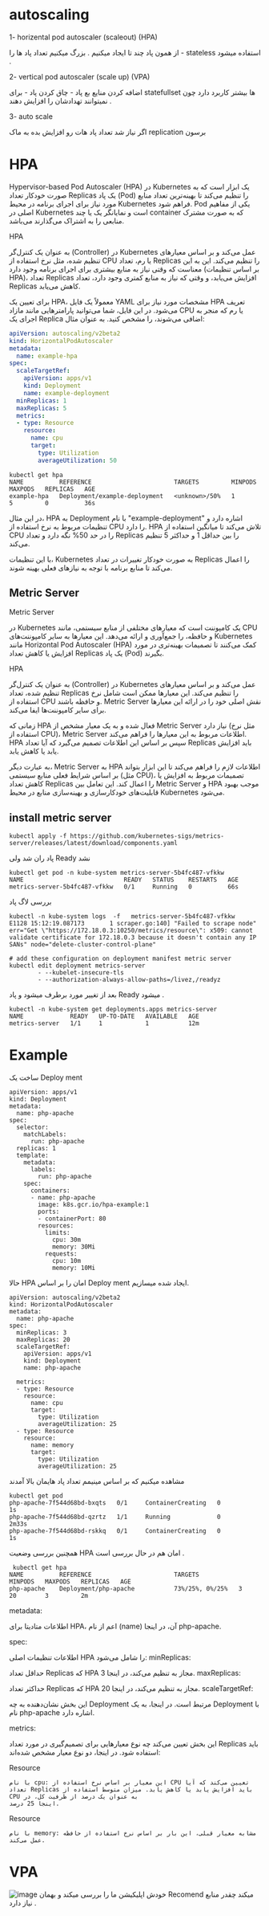 # autoscaling

1- horizental pod autoscaler (scaleout) (HPA)

از همون پاد چند تا ایجاد میکنیم . بزرگ میکنیم تعداد پاد ها را - stateless استفاده میشود .


2- vertical pod autoscaler (scale up) (VPA)

اضافه کردن منایع بع پاد - چاق کردن پاد - برای statefullset ها بیشتر کاربرد دارد چون نمیتوانند تهدادشان را افزایش دهند .

3- auto scale

اگر نیاز شد تعداد پاد هات رو افزایش بده به ماک replication برسون



# HPA

Hypervisor-based Pod Autoscaler (HPA) 
در Kubernetes یک ابزار است که به صورت خودکار تعداد Replicas یک پاد (Pod) را تنظیم می‌کند تا بهینه‌ترین تعداد منابع مورد نیاز برای اجرای برنامه در محیط Kubernetes فراهم شود. Pod یکی از مفاهیم اصلی در Kubernetes است و نمایانگر یک یا چند container که به صورت مشترک منابعی را به اشتراک می‌گذارند می‌باشد.

HPA 

به عنوان یک کنترل‌گر (Controller) در Kubernetes عمل می‌کند و بر اساس معیارهای تنظیم شده، مثل نرخ استفاده از CPU یا رم، تعداد Replicas را تنظیم می‌کند. این به این معناست که وقتی نیاز به منابع بیشتری برای اجرای برنامه وجود دارد (بر اساس تنظیمات HPA)، تعداد Replicas افزایش می‌یابد، و وقتی که نیاز به منابع کمتری وجود دارد، تعداد Replicas کاهش می‌یابد.

برای تعیین یک HPA، معمولاً یک فایل YAML مشخصات مورد نیاز برای HPA تعریف می‌شود. در این فایل، شما می‌توانید پارامترهایی مانند مازاد CPU یا رم که منجر به اجرای یک Replica اضافی می‌شوند، را مشخص کنید. به عنوان مثال:

```yaml
apiVersion: autoscaling/v2beta2
kind: HorizontalPodAutoscaler
metadata:
  name: example-hpa
spec:
  scaleTargetRef:
    apiVersion: apps/v1
    kind: Deployment
    name: example-deployment
  minReplicas: 1
  maxReplicas: 5
  metrics:
  - type: Resource
    resource:
      name: cpu
      target:
        type: Utilization
        averageUtilization: 50
```

```
kubectl get hpa
NAME          REFERENCE                       TARGETS         MINPODS   MAXPODS   REPLICAS   AGE
example-hpa   Deployment/example-deployment   <unknown>/50%   1         5         0          36s
```

در این مثال، HPA به Deployment با نام "example-deployment" اشاره دارد و تنظیمات مربوط به نرخ استفاده از CPU را دارد. HPA تلاش می‌کند تا میانگین استفاده از CPU را در حد 50% نگه دارد و تعداد Replicas را بین حداقل 1 و حداکثر 5 تنظیم می‌کند.

با این تنظیمات، Kubernetes به صورت خودکار تغییرات در تعداد Replicas را اعمال می‌کند تا منابع برنامه با توجه به نیازهای فعلی بهینه شوند.

## Metric Server

Metric Server 

در Kubernetes یک کامپوننت است که معیارهای مختلفی از منابع سیستمی، مانند CPU و حافظه، را جمع‌آوری و ارائه می‌دهد. این معیارها به سایر کامپوننت‌های Kubernetes مانند Horizontal Pod Autoscaler (HPA) کمک می‌کنند تا تصمیمات بهینه‌تری در مورد افزایش یا کاهش تعداد Replicas یک پاد (Pod) بگیرند.

HPA 

به عنوان یک کنترل‌گر (Controller) در Kubernetes عمل می‌کند و بر اساس معیارهای تنظیم شده، تعداد Replicas را تنظیم می‌کند. این معیارها ممکن است شامل نرخ استفاده از CPU و حافظه باشند. Metric Server نقش اصلی خود را در ارائه این معیارها برای سایر کامپوننت‌ها ایفا می‌کند.

زمانی که HPA فعال شده و به یک معیار مشخص از Metric Server نیاز دارد (مثل نرخ استفاده از CPU)، Metric Server اطلاعات مربوط به این معیارها را فراهم می‌کند. HPA سپس بر اساس این اطلاعات تصمیم می‌گیرد که آیا تعداد Replicas باید افزایش یابد یا کاهش یابد.

به عبارت دیگر، Metric Server به HPA اطلاعات لازم را فراهم می‌کند تا این ابزار بتواند بر اساس شرایط فعلی منابع سیستمی (مثل CPU)، تصمیمات مربوط به افزایش یا کاهش تعداد Replicas را اعمال کند. این تعامل بین Metric Server و HPA موجب بهبود قابلیت‌های خودکارسازی و بهینه‌سازی منابع در محیط Kubernetes می‌شود.

## install metric server
```
kubectl apply -f https://github.com/kubernetes-sigs/metrics-server/releases/latest/download/components.yaml
```
پاد ران شد ولی Ready نشد
```
kubectl get pod -n kube-system metrics-server-5b4fc487-vfkkw
NAME                            READY   STATUS    RESTARTS   AGE
metrics-server-5b4fc487-vfkkw   0/1     Running   0          66s
```
بررسی لاگ پاد
```
kubectl -n kube-system logs  -f   metrics-server-5b4fc487-vfkkw
E1128 15:12:19.087173       1 scraper.go:140] "Failed to scrape node" err="Get \"https://172.18.0.3:10250/metrics/resource\": x509: cannot validate certificate for 172.18.0.3 because it doesn't contain any IP SANs" node="delete-cluster-control-plane"
```
```
# add these configuration on deployment manifest metric server
kubectl edit deployment metrics-server
        - --kubelet-insecure-tls
        - --authorization-always-allow-paths=/livez,/readyz
```
بعد از تغییر مورد برطرف میشود و پاد Ready میشود .
```
kubectl -n kube-system get deployments.apps metrics-server
NAME             READY   UP-TO-DATE   AVAILABLE   AGE
metrics-server   1/1     1            1           12m
```


# Example
ساخت یک Deploy ment
```
apiVersion: apps/v1
kind: Deployment
metadata:
  name: php-apache
spec:
  selector:
    matchLabels:
      run: php-apache
  replicas: 1
  template:
    metadata:
      labels:
        run: php-apache
    spec:
      containers:
      - name: php-apache
        image: k8s.gcr.io/hpa-example:1
        ports:
        - containerPort: 80
        resources:
          limits:
            cpu: 30m
            memory: 30Mi
          requests:
            cpu: 10m
            memory: 10Mi
```
حالا HPA امان را بر اساس Deploy ment ایجاد شده میسازیم.
```
apiVersion: autoscaling/v2beta2
kind: HorizontalPodAutoscaler
metadata:
  name: php-apache
spec:
  minReplicas: 3
  maxReplicas: 20
  scaleTargetRef:
    apiVersion: apps/v1
    kind: Deployment
    name: php-apache

  metrics:
  - type: Resource
    resource:
      name: cpu
      target:
        type: Utilization
        averageUtilization: 25
  - type: Resource
    resource:
      name: memory
      target:
        type: Utilization
        averageUtilization: 25
```
مشاهده میکنیم که بر اساس مینیمم تعداد پاد هایمان بالا آمدند
```
kubectl get pod
php-apache-7f544d68bd-bxqts   0/1     ContainerCreating   0          1s
php-apache-7f544d68bd-qzrtz   1/1     Running             0          2m33s
php-apache-7f544d68bd-rskkq   0/1     ContainerCreating   0          1s
```
همچنین بررسی وضعیت HPA امان هم در حال بررسی است .
```
 kubectl get hpa
NAME          REFERENCE                       TARGETS           MINPODS   MAXPODS   REPLICAS   AGE
php-apache    Deployment/php-apache           73%/25%, 0%/25%   3         20        3         2m
```

metadata:

اطلاعات متادیتا برای HPA، اعم از نام (name) آن، در اینجا php-apache.

spec:

اطلاعات تنظیمات اصلی HPA را شامل می‌شود:
minReplicas:

حداقل تعداد Replicas که HPA مجاز به تنظیم می‌کند، در اینجا 3.
maxReplicas: 

حداکثر تعداد Replicas که HPA مجاز به تنظیم می‌کند، در اینجا 20.
scaleTargetRef:

این بخش نشان‌دهنده به چه Deployment مرتبط است. در اینجا، به یک Deployment با نام php-apache اشاره دارد.

metrics:

این بخش تعیین می‌کند چه نوع معیارهایی برای تصمیم‌گیری در مورد تعداد Replicas باید استفاده شود. در اینجا، دو نوع معیار مشخص شده‌اند:


Resource
    
    
    با نام cpu: این معیار بر اساس نرخ استفاده از CPU تعیین می‌کند که آیا تعداد Replicas باید افزایش یابد یا کاهش یابد. میزان متوسط استفاده از CPU به عنوان یک درصد از ظرفیت کل، در 
    اینجا 25 درصد.
    
Resource
    
    
    با نام memory: مشابه معیار قبلی، این بار بر اساس نرخ استفاده از حافظه عمل می‌کند.

# VPA
![image](https://github.com/milad6745/Kubernetes/assets/113288076/714131af-f5a1-4aa3-9523-1365c1fb5be6)
خودش اپلیکیشن ما را بررسی میکند و بهمان Recomend میکند چقدر منابع نیاز دارد .
